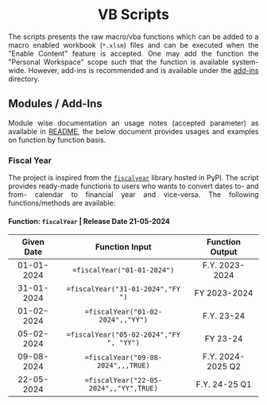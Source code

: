 <h1 align = "center">VB Scripts</h1>

<div align = "justify">

The scripts presents the raw macro/vba functions which can be added to a macro enabled workbook (`*.xlsm`) files and can be executed when
the "Enable Content" feature is accepted. One may add the function the "Personal Workspace" scope such that the function is available
system-wide. However, add-ins is recommended and is available under the [add-ins](../addins) directory.

## Modules / Add-Ins

Module wise documentation an usage notes (accepted parameter) as available in [README](../README.md#modules--add-ins), the below document
provides usages and examples on function by function basis.

### Fiscal Year

The project is inspired from the [`fiscalyear`](https://pypi.org/project/fiscalyear/) library hosted in PyPI. The script provides ready-made
functions to users who wants to convert dates to- and from- calendar to financial year and vice-versa. The following functions/methods
are available:

#### Function: `fiscalYear` | Release Date 21-05-2024

<div align = "center">

| Given Date | Function Input | Function Output |
| :---: | :---: | :---: |
| 01-01-2024 | `=fiscalYear("01-01-2024")` | F.Y. 2023-2024 |
| 31-01-2024 | `=fiscalYear("31-01-2024","FY ")` | FY 2023-2024 |
| 01-02-2024 | `=fiscalYear("01-02-2024",,"YY")` | F.Y. 23-24 |
| 05-02-2024 | `=fiscalYear("05-02-2024","FY ", "YY")` | FY 23-24 |
| 09-08-2024 | `=fiscalYear("09-08-2024",,,TRUE)` | F.Y. 2024-2025 Q2 |
| 22-05-2024 | `=fiscalYear("22-05-2024",,"YY",TRUE)` | F.Y. 24-25 Q1 |

</div>

</div>
